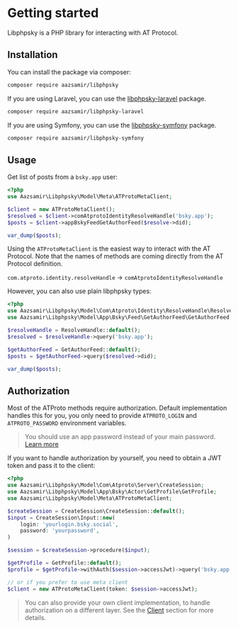 # Getting started

Libphpsky is a PHP library for interacting with AT Protocol.

## Installation

You can install the package via composer:

```bash
composer require aazsamir/libphpsky
```

If you are using Laravel, you can use the [libphpsky-laravel](https://github.com/aazsamir/libphpsky-laravel) package.

```bash
composer require aazsamir/libphpsky-laravel
```

If you are using Symfony, you can use the [libphpsky-symfony](https://github.com/aazsamir/libphpsky-symfony) package.

```bash
composer require aazsamir/libphpsky-symfony
```

## Usage

Get list of posts from a `bsky.app` user:

```php
<?php
use Aazsamir\Libphpsky\Model\Meta\ATProtoMetaClient;

$client = new ATProtoMetaClient();
$resolved = $client->comAtprotoIdentityResolveHandle('bsky.app');
$posts = $client->appBskyFeedGetAuthorFeed($resolve->did);

var_dump($posts);
```

Using the `ATProtoMetaClient` is the easiest way to interact with the AT Protocol. Note that the names of methods are coming directly from the AT Protocol definition.

`com.atproto.identity.resolveHandle` -> `comAtprotoIdentityResolveHandle`

However, you can also use plain libphpsky types:

```php
<?php
use Aazsamir\Libphpsky\Model\Com\Atproto\Identity\ResolveHandle\ResolveHandle;
use Aazsamir\Libphpsky\Model\App\Bsky\Feed\GetAuthorFeed\GetAuthorFeed;

$resolveHandle = ResolveHandle::default();
$resolved = $resolveHandle->query('bsky.app');

$getAuthorFeed = GetAuthorFeed::default();
$posts = $getAuthorFeed->query($resolved->did);

var_dump($posts);
```

## Authorization

Most of the ATProto methods require authorization. Default implementation handles this for you, you only need to provide `ATPROTO_LOGIN` and `ATPROTO_PASSWORD` environment variables.
> You should use an app password instead of your main password. [Learn more](https://atproto.com/specs/xrpc#authentication)

If you want to handle authorization by yourself, you need to obtain a JWT token and pass it to the client:

```php
<?php
use Aazsamir\Libphpsky\Model\Com\Atproto\Server\CreateSession;
use Aazsamir\Libphpsky\Model\App\Bsky\Actor\GetProfile\GetProfile;
use Aazsamir\Libphpsky\Model\Meta\ATProtoMetaClient;

$createSession = CreateSession\CreateSession::default();
$input = CreateSession\Input::new(
    login: 'yourlogin.bsky.social',
    password: 'yourpassword',
)

$session = $createSession->procedure($input);

$getProfile = GetProfile::default();
$profile = $getProfile->withAuth($session->accessJwt)->query('bsky.app');

// or if you prefer to use meta client
$client = new ATProtoMetaClient(token: $session->accessJwt);
```

> You can also provide your own client implementation, to handle authorization on a different layer. See the [Client](client.md) section for more details.